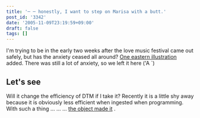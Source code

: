 ```yaml
---
title: '─ ─ honestly, I want to step on Marisa with a butt.'
post_id: '3342'
date: '2005-11-09T23:19:59+09:00'
draft: false
tags: []
---
```


I'm trying to be in the early two weeks after the love music festival came out safely, but has the anxiety ceased all around? [One eastern illustration](/3341) added. There was still a lot of anxiety, so we left it here ('A `)

## Let's see

Will it change the efficiency of DTM if I take it? Recently it is a little shy away because it is obviously less efficient when ingested when programming. With such a thing ... ... ... [the object made it](/!/leila/03.mp3) .